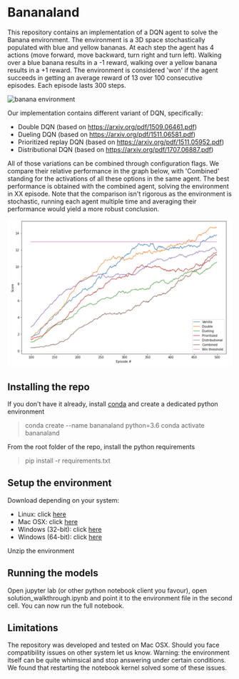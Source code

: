 # Bananaland

This repository contains an implementation of a DQN agent to solve the Banana environment. The environment is a 3D space stochastically populated with blue and yellow bananas. At each step the agent has 4 actions (move forward, move backward, turn right and turn left). Walking over a blue banana results in a -1 reward, walking over a yellow banana results in a +1 reward. The environment is considered 'won' if the agent succeeds in getting an average reward of 13 over 100 consecutive episodes. Each episode lasts 300 steps.

![banana environment](./banana.gif)

Our implementation contains different variant of DQN, specifically:
- Double DQN (based on https://arxiv.org/pdf/1509.06461.pdf)
- Dueling DQN (based on https://arxiv.org/pdf/1511.06581.pdf)
- Prioritized replay DQN (based on https://arxiv.org/pdf/1511.05952.pdf)
- Distributional DQN (based on https://arxiv.org/pdf/1707.06887.pdf)

All of those variations can be combined through configuration flags. We compare their relative performance in the graph below, with 'Combined' standing for the activations of all these options in the same agent. The best performance is obtained with the combined agent, solving the environment in XX episode. Note that the comparison isn't rigorous as the environment is stochastic, running each agent multiple time and averaging their performance would yield a more robust conclusion.

![performance graphics](./performance_graphics.png)

## Installing the repo

If you don't have it already, install [conda](https://docs.conda.io/en/latest/miniconda.html) and create a dedicated python environment

> conda create --name bananaland python=3.6
> conda activate bananaland

From the root folder of the repo, install the python requirements

> pip install -r requirements.txt

## Setup the environment

Download depending on your system:
- Linux: click [here](https://s3-us-west-1.amazonaws.com/udacity-drlnd/P1/Banana/Banana_Linux.zip)
- Mac OSX: click [here](https://s3-us-west-1.amazonaws.com/udacity-drlnd/P1/Banana/Banana.app.zip)
- Windows (32-bit): click [here](https://s3-us-west-1.amazonaws.com/udacity-drlnd/P1/Banana/Banana_Windows_x86.zip)
- Windows (64-bit): click [here](https://s3-us-west-1.amazonaws.com/udacity-drlnd/P1/Banana/Banana_Windows_x86_64.zip)

Unzip the environment

## Running the models

Open jupyter lab (or other python notebook client you favour), open solution_walkthrough.ipynb and point it to the environment file in the second cell. You can now run the full notebook.

## Limitations

The repository was developed and tested on Mac OSX. Should you face compatibility issues on other system let us know.
Warning: the environment itself can be quite whimsical and stop answering under certain conditions. We found that restarting the notebook kernel solved some of these issues.